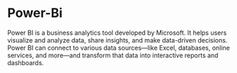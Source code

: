 # Power-Bi
Power BI is a business analytics tool developed by Microsoft. It helps users visualize and analyze data, share insights, and make data-driven decisions. Power BI can connect to various data sources—like Excel, databases, online services, and more—and transform that data into interactive reports and dashboards.
